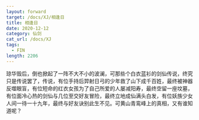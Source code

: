 ```yaml
---
layout: forward
target: /docs/XJ/相逢日
title: 相逢日
date: 2020-12-12
category: 仙剑
cat_url: /docs/XJ
tags: 
  - FIN
length: 2206
---
```


琼华毁后，倒也掀起了一阵不大不小的波澜，可那些个白衣蓝衫的剑仙传说，终究只是传说罢了，传说，有位手持后羿射日弓的少年救了山下成千百姓，最终被神器反噬眼盲，有位短命的红衣女孩为了自己所爱的人屡减阳寿，最终空留一座坟墓，有位面冷心热的剑仙与几位至交好友冒险，最终立地成仙满头白发，有位妖族少女人间一待一十九年，最终与好友诀别此生不见。可黄山青鸾峰上的真相，又有谁知道呢？
